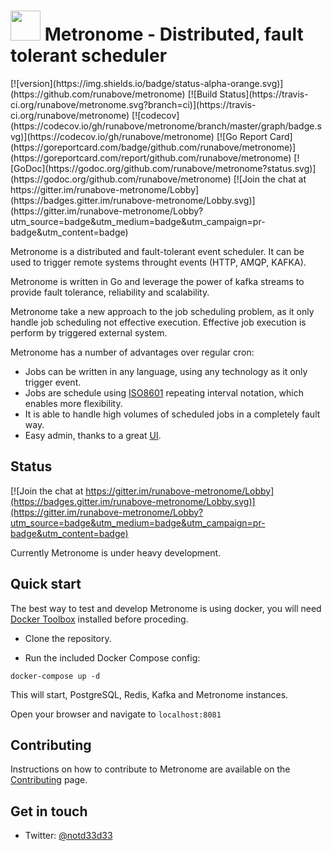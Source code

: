 
<h1><img src="https://rawgithub.com/runabove/metronome/master/icon.svg" width="48" height="48">&nbsp;Metronome - Distributed, fault tolerant scheduler</h1>
[![version](https://img.shields.io/badge/status-alpha-orange.svg)](https://github.com/runabove/metronome)
[![Build Status](https://travis-ci.org/runabove/metronome.svg?branch=ci)](https://travis-ci.org/runabove/metronome)
[![codecov](https://codecov.io/gh/runabove/metronome/branch/master/graph/badge.svg)](https://codecov.io/gh/runabove/metronome)
[![Go Report Card](https://goreportcard.com/badge/github.com/runabove/metronome)](https://goreportcard.com/report/github.com/runabove/metronome)
[![GoDoc](https://godoc.org/github.com/runabove/metronome?status.svg)](https://godoc.org/github.com/runabove/metronome)
[![Join the chat at https://gitter.im/runabove-metronome/Lobby](https://badges.gitter.im/runabove-metronome/Lobby.svg)](https://gitter.im/runabove-metronome/Lobby?utm_source=badge&utm_medium=badge&utm_campaign=pr-badge&utm_content=badge)

Metronome is a distributed and fault-tolerant event scheduler. It can be used to trigger remote systems throught events (HTTP, AMQP, KAFKA).

Metronome is written in Go and leverage the power of kafka streams to provide fault tolerance, reliability and scalability.

Metronome take a new approach to the job scheduling problem, as it only handle job scheduling not effective execution. Effective job execution is perform by triggered external system.

Metronome has a number of advantages over regular cron:
- Jobs can be written in any language, using any technology as it only trigger event.
- Jobs are schedule using [ISO8601][ISO8601] repeating interval notation, which enables more flexibility.
- It is able to handle high volumes of scheduled jobs in a completely fault way.
- Easy admin, thanks to a great [UI][UI].

## Status

[![Join the chat at https://gitter.im/runabove-metronome/Lobby](https://badges.gitter.im/runabove-metronome/Lobby.svg)](https://gitter.im/runabove-metronome/Lobby?utm_source=badge&utm_medium=badge&utm_campaign=pr-badge&utm_content=badge)

Currently Metronome is under heavy development.

## Quick start

The best way to test and develop Metronome is using docker, you will need [Docker Toolbox](https://www.docker.com/docker-toolbox) installed before proceding.

- Clone the repository.

- Run the included Docker Compose config:

`docker-compose up -d`

This will start, PostgreSQL, Redis, Kafka and Metronome instances.

Open your browser and navigate to `localhost:8081`

## Contributing

Instructions on how to contribute to Metronome are available on the [Contributing][Contributing] page.

## Get in touch

- Twitter: [@notd33d33](https://twitter.com/notd33d33)

[UI]: https://github.com/runabove/metronome-ui
[Contributing]: CONTRIBUTING.md
[ISO8601]: http://en.wikipedia.org/wiki/ISO_8601 "ISO8601 Standard"

